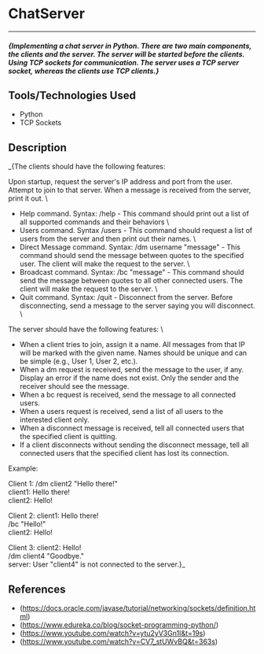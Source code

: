 # ChatServer
***
#### _{Implementing a chat server in Python. There are two main components, the clients and the server. The server will be started before the clients. Using TCP sockets for communication. The server uses a TCP server socket, whereas the clients use TCP clients.}_

## Tools/Technologies Used
* Python
* TCP Sockets

## Description
_{The clients should have the following features:

Upon startup, request the server's IP address and port from the user. Attempt to join to that server. 
When a message is received from the server, print it out. \
* Help command. Syntax: /help - This command should print out a list of all supported commands and their behaviors \
* Users command. Syntax /users - This command should request a list of users from the server and then print out their names. \
* Direct Message command. Syntax: /dm username "message" - This command should send the message between quotes to the specified user. The client will make the request to the server. \
* Broadcast command. Syntax: /bc "message" - This command should send the message between quotes to all other connected users. The client will make the request to the server. \
* Quit command. Syntax: /quit - Disconnect from the server. Before disconnecting, send a message to the server saying you will disconnect. \

The server should have the following features: \

* When a client tries to join, assign it a name. All messages from that IP will be marked with the given name. Names should be unique and can be simple (e.g., User 1, User 2, etc.).
* When a dm request is received, send the message to the user, if any. Display an error if the name does not exist. Only the sender and the receiver should see the message.
* When a bc request is received, send the message to all connected users.
* When a users request is received, send a list of all users to the interested client only.
* When a disconnect message is received, tell all connected users that the specified client is quitting.
* If a client disconnects without sending the disconnect message, tell all connected users that the specified client has lost its connection.

Example:

Client 1:
/dm client2 "Hello there!" \
client1: Hello there! \
client2: Hello!

Client 2:
client1: Hello there! \
/bc "Hello!" \
client2: Hello!

Client 3:
client2: Hello! \
/dm client4 "Goodbye." \
server: User "client4" is not connected to the server.}_

## References
* (https://docs.oracle.com/javase/tutorial/networking/sockets/definition.html)
* (https://www.edureka.co/blog/socket-programming-python/)
* (https://www.youtube.com/watch?v=ytu2yV3Gn1I&t=19s)
* (https://www.youtube.com/watch?v=CV7_stUWvBQ&t=363s)

